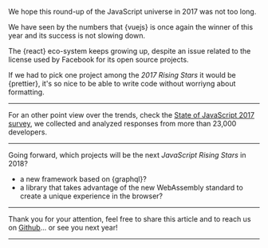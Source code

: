 We hope this round-up of the JavaScript universe in 2017 was not too long.

We have seen by the numbers that {vuejs} is once again the winner of this year and its success is not slowing down.

The {react} eco-system keeps growing up, despite an issue related to the license used by Facebook for its open source projects.

If we had to pick one project among the _2017 Rising Stars_ it would be {prettier}, it's so nice to be able to write code without worriyng about formatting.

---

For an other point view over the trends, check the [State of JavaScript 2017 survey](https://stateofjs.com/), we collected and analyzed responses from more than 23,000 developers.

---

Going forward, which projects will be the next _JavaScript Rising Stars_ in 2018?

* a new framework based on {graphql}?
* a library that takes advantage of the new WebAssembly standard to create a unique experience in the browser?

---

Thank you for your attention, feel free to share this article and to reach us on [Github](https://github.com/bestofjs/javascript-risingstars)... or see you next year!

---
